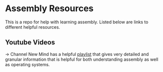 # Assembly Resources

This is a repo for help with learning assembly. Listed below are links to different helpful resources.

## Youtube Videos

-> Channel New Mind has a helpful [playlist](https://www.youtube.com/playlist?list=PLC7a8fNahjQ8IkiD5f7blIYrro9oeIfJU) that gives very detailed and granular information that is helpful for both understanding assembly as well as operating systems.
